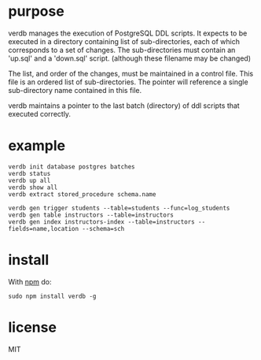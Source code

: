 # purpose

verdb manages the execution of PostgreSQL DDL scripts. It expects to be executed
in a directory containing list of sub-directories, each of which corresponds
to a set of changes. The sub-directories must contain an 'up.sql' and a 'down.sql'
script. (although these filename may be changed)

The list, and order of the changes, must be maintained in a control file. This file
is an ordered list of sub-directories. The pointer will reference a single
sub-directory name contained in this file.

verdb maintains a pointer to the last batch (directory) of ddl scripts that
executed correctly.

# example

```
verdb init database postgres batches
verdb status
verdb up all
verdb show all
verdb extract stored_procedure schema.name
```

```
verdb gen trigger students --table=students --func=log_students
verdb gen table instructors --table=instructors
verdb gen index instructors-index --table=instructors --fields=name,location --schema=sch
```

# install

With [npm](https://npmjs.org) do:

```
sudo npm install verdb -g
```

# license

MIT
